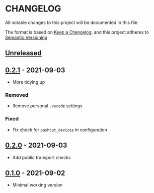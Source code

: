 # CHANGELOG

All notable changes to this project will be documented in this file.

The format is based on [Keep a Changelog], and this project adheres to [Semantic Versioning].

## [Unreleased]

## [0.2.1] - 2021-09-03

- More tidying up

### Removed

- Remove personal `.vscode` settings

### Fixed

- Fix check for `pushcut_devices` in configuration

## [0.2.0] - 2021-09-03

- Add public transport checks

## [0.1.0] - 2021-09-02

- Minimal working version

<!-- Links -->
[keep a changelog]: https://keepachangelog.com/en/1.0.0/
[semantic versioning]: https://semver.org/spec/v2.0.0.html

<!-- Versions -->
[unreleased]: https://github.com/claudinec/vic-exposure-site-alert/compare/v0.2.1...HEAD
[0.2.1]: https://github.com/claudinec/vic-exposure-site-alert/compare/v0.2.0...v0.2.1
[0.2.0]: https://github.com/claudinec/vic-exposure-site-alert/compare/v0.1.0...v0.2.0
[0.1.0]: https://github.com/claudinec/vic-exposure-site-alert/releases/tag/v0.1.0
